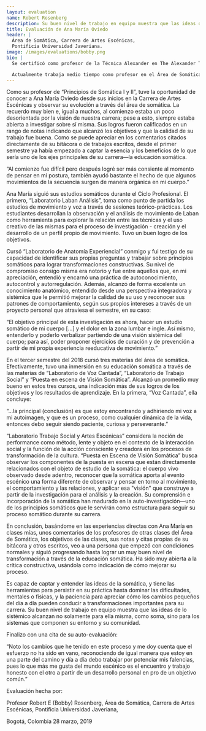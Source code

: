 ```yaml
---
layout: evaluation
name: Robert Rosenberg
description: Su buen nivel de trabajo en equipo muestra que las ideas de lo sistémico alcanzan no solamente para ella misma, como soma, sino para los sistemas que componen su entorno y su comunidad.
title: Evaluación de Ana María Oviedo
header: |
  Área de Somática, Carrera de Artes Escénicas,
  Pontificia Universidad Javeriana.
image: /images/evaluations/bobby.png
bio: |
  Se certificó como profesor de la Técnica Alexander en The Alexander Training Institute of San Francisco. Su investigación se centra en la educación somática.

  Actualmente trabaja medio tiempo como profesor en el Área de Somática en el Departamento de Artes Escénicas, es coordinador del Diplomado Educación Somática en las Artes, y enseña Técnica Alexander para Músicos en la Maestría en Música en la Javeriana.
---
```

Como su profesor de “Principios de Somática I y II”, tuve la oportunidad de conocer a Ana María Oviedo desde sus inicios en la Carrera de Artes Escénicas y observar su evolución a través del área de somática. La recuerdo muy bien e, igual a muchos, al comienzo estaba un poco desorientada por la visión de nuestra carrera; pese a esto, siempre estaba abierta a investigar sobre sí misma. Sus logros fueron calificados en un rango de notas indicando que alcanzó los objetivos y que la calidad de su trabajo fue buena.  Como se puede apreciar en los comentarios citados directamente de su bitácora o de trabajos escritos, desde el primer semestre ya había empezado a captar la esencia y los beneficios de lo que sería uno de los ejes principales de su carrera—la educación somática.

“Al comienzo fue difícil pero después logré ser más consiente al momento de pensar en mi postura, también ayudó bastante el hecho de que algunos movimientos de la secuencia surgen de manera orgánica en mi cuerpo.”

Ana María siguió sus estudios somáticos durante el Ciclo Profesional. El primero, “Laboratorio Laban Análisis”, toma como punto de partida los estudios de movimiento y voz a través de sesiones teórico-prácticas. Los estudiantes desarrollan la observación y el análisis de movimiento de Laban como herramienta para explorar la relación entre las técnicas y el uso creativo de las mismas para el proceso de investigación - creación  y el desarrollo de un perfil propio de movimiento. Tuvo un buen logro de los objetivos.

Cursó “Laboratorio de Anatomía Experiencial” conmigo y fui testigo de su capacidad de identificar sus propias preguntas y trabajar sobre principios somáticos para lograr transformaciones constructivas. Su nivel de compromiso consigo misma era notorio y fue entre aquellos que, en mi apreciación, entendió y encarnó una práctica de autoconocimiento, autocontrol y autorregulación. Además, alcanzó de forma excelente un conocimiento anatómico, entendido desde una perspectiva integradora y sistémica que le permitió mejorar la calidad de su uso y reconocer sus patrones de comportamiento, según sus propios intereses a través de un proyecto personal que atraviesa el semestre, en su caso:

“El objetivo principal de esta investigación es ahora, hacer un estudio somático de mi cuerpo […] y el dolor en la zona lumbar e ingle. Así mismo, entenderlo y poderlo verbalizar partiendo de una visión sistémica del cuerpo; para así, poder proponer ejercicios de curación y de prevención a partir de mi propia experiencia reeducativa de movimiento.”

En el tercer semestre del 2018 cursó tres materias del área de somática. Efectivamente, tuvo una inmersión en su educación somática a través de las materias de “Laboratorio de Voz Cantada”, “Laboratorio de Trabajo Social” y “Puesta en escena de Visión Somática”. Alcanzó un promedio muy bueno en estos tres cursos, una indicación más de sus logros de los objetivos y los resultados de aprendizaje. En la primera, “Voz Cantada”, ella concluye:

“…la principal (conclusión) es que estoy encontrando y adhiriendo mi voz a mi autoimagen, y que es un proceso, como cualquier dinámica de la vida, entonces debo seguir siendo paciente, curiosa y perseverante.”

“Laboratorio Trabajo Social y Artes Escénicas” considera la noción de performance como método, lente y objeto en el contexto de la interacción social y la función de la acción consciente y creadora en los procesos de transformación de la cultura. “Puesta en Escena de Visión Somática” busca observar los componentes de la puesta en escena que están directamente relacionados con el objeto de estudio de la somática: el cuerpo vivo observado desde adentro, reconocer que la somática aporta al evento escénico una forma diferente de observar y pensar en torno al movimiento, el comportamiento y las relaciones, y aplicar esa "visión" que construye a partir de la investigación para el análisis y la creación. Su comprensión e incorporación de la somática han madurado en la auto-investigación—uno de los principios somáticos que le servirán como estructura para seguir su proceso somático durante su carrera.

En conclusión, basándome en las experiencias directas con Ana María en clases mías, unos comentarios de los profesores de otras clases del Área de Somática, los objetivos de las clases, sus notas y citas propias de su bitácora y otros escritos, veo a una persona que empezó con condiciones normales y siguió progresando hasta lograr un muy buen nivel de transformación a través de la educación somática. Ha sido muy abierta a la crítica constructiva, usándola como indicación de cómo mejorar su proceso.

Es capaz de captar y entender las ideas de la somática, y tiene las herramientas para persistir en su práctica hasta dominar las dificultades, mentales o físicas, y la paciencia para apreciar cómo los cambios pequeños del día a día pueden conducir a transformaciones importantes para su carrera. Su buen nivel de trabajo en equipo muestra que las ideas de lo sistémico alcanzan no solamente para ella misma, como soma, sino para los sistemas que componen su entorno y su comunidad.

Finalizo con una cita de su auto-evaluación:

“Noto los cambios que he tenido en este proceso y me doy cuenta que el esfuerzo no ha sido en vano, reconociendo de igual manera que estoy en una parte del camino y día a día debo trabajar por potenciar mis falencias, pues lo que más me gusta del mundo escénico es el encuentro y trabajo honesto con el otro a partir de un desarrollo personal en pro de un objetivo común.”

Evaluación hecha por:

Profesor Robert E (Bobby) Rosenberg,
Área de Somática, Carrera de Artes Escénicas,
Pontificia Universidad Javeriana,

Bogotá, Colombia
28 marzo, 2019
